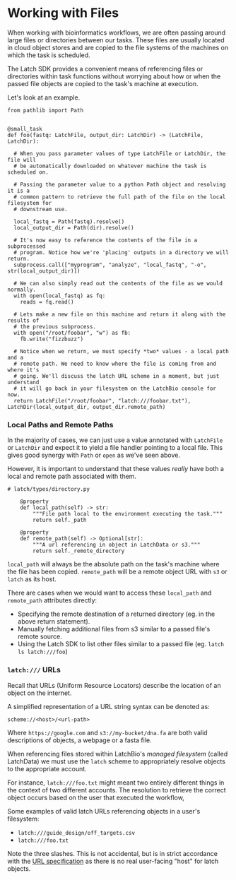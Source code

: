 Working with Files
===

When working with bioinformatics workflows, we are often passing around large
files or directories between our tasks. These files are usually located in
cloud object stores and are copied to the file systems of the machines
on which the task is scheduled.

The Latch SDK provides a convenient means of referencing files or directories
within task functions without worrying about how or when the passed file objects
are copied to the task's machine at execution.

Let's look at an example.

```
from pathlib import Path


@small_task
def foo(fastq: LatchFile, output_dir: LatchDir) -> (LatchFile, LatchDir):

  # When you pass parameter values of type LatchFile or LatchDir, the file will
  # be automatically downloaded on whatever machine the task is scheduled on.
	
  # Passing the parameter value to a python Path object and resolving it is a
  # common pattern to retrieve the full path of the file on the local filesystem for
  # downstream use.

  local_fastq = Path(fastq).resolve()
  local_output_dir = Path(dir).resolve()

  # It's now easy to reference the contents of the file in a subprocessed
  # program. Notice how we're 'placing' outputs in a directory we will return.
  subprocess.call(["myprogram", "analyze", "local_fastq", "-o", str(local_output_dir)])

  # We can also simply read out the contents of the file as we would normally.
  with open(local_fastq) as fq:
    reads = fq.read()

  # Lets make a new file on this machine and return it along with the results of
  # the previous subprocess.
  with open("/root/foobar", "w") as fb:
    fb.write("fizzbuzz")

  # Notice when we return, we must specify *two* values - a local path and a
  # remote path. We need to know where the file is coming from and where it's
  # going. We'll discuss the latch URL scheme in a moment, but just understand
  # it will go back in your filesystem on the LatchBio console for now.
  return LatchFile("/root/foobar", "latch:///foobar.txt"), LatchDir(local_output_dir, output_dir.remote_path)
```

### Local Paths and Remote Paths

In the majority of cases, we can just use a value annotated with `LatchFile` or
`LatchDir` and expect it to yield a file handler pointing to a local file. This
gives good synergy with `Path` or `open` as we've seen above.

However, it is important to understand that these values _really_ have both a
local and remote path associated with them. 

```
# latch/types/directory.py

    @property
    def local_path(self) -> str:
        """File path local to the environment executing the task."""
        return self._path

    @property
    def remote_path(self) -> Optional[str]:
        """A url referencing in object in LatchData or s3."""
        return self._remote_directory

```

`local_path` will always be the absolute path on the task's machine where the
file has been copied.  `remote_path` will be a remote object URL with `s3` or
`latch` as its host.

There are cases when we would want
to access these `local_path` and `remote_path` attributes directly:
  * Specifying the remote destination of a returned directory (eg. in the above return statement).
  * Manually fetching additional files from s3 similar to a passed file's remote source.
  * Using the Latch SDK to list other files similar to a passed file (eg. `latch ls latch:///foo`)

### `latch:///` URLs

Recall that URLs (Uniform Resource Locators) describe the location of an object
on the internet.

A simplified representation of a URL string syntax can be denoted as:

```
scheme://<host>/<url-path>
```

Where `https://google.com` and `s3://my-bucket/dna.fa` are both valid descriptions of
objects, a webpage or a fasta file.

When referencing files stored within LatchBio's _managed filesystem_ (called
LatchData) we must use the `latch` scheme to appropriately resolve objects to
the appropriate account.

For instance, `latch:///foo.txt` might meant two entirely different things in
the context of two different accounts. The resolution to retrieve the correct
object occurs based on the user that executed the workflow, 

Some examples of valid latch URLs referencing objects in a user's filesystem:

* `latch:///guide_design/off_targets.csv`
* `latch:///foo.txt`

Note the three slashes. This is not accidental, but is in strict accordance with
the [URL specification](https://www.ietf.org/rfc/rfc1738.txt) as there is no
real user-facing "host" for latch objects.
